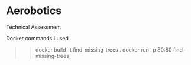 # Aerobotics
Technical Assessment

Docker commands I used 
>> docker build -t find-missing-trees .
>> docker run -p 80:80 find-missing-trees
